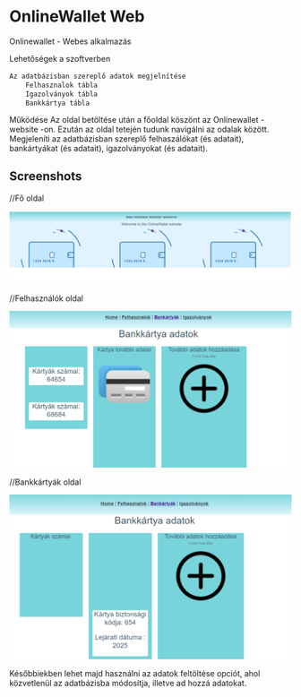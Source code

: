 
#   OnlineWallet Web

Onlinewallet - Webes alkalmazás

Lehetőségek a szoftverben

    Az adatbázisban szereplő adatok megjelnítése
        Felhasznalok tábla
        Igazolványok tábla
        Bankkártya tábla

Működése
Az oldal betöltése után a főoldal köszönt az Onlinewallet - website -on.
Ezután az oldal tetején tudunk navigálni az odalak között. Megjeleníti az adatbázisban 
szereplő felhaszálókat (és adatait), bankártyákat (és adatait), igazolványokat (és adatait).


## Screenshots

//Fő oldal 

![App Screenshot](https://github.com/totmat/OnlineWalletWeb/blob/master/Screenshots/welcomapage.PNG)

//Felhasználók oldal

![App Screenshot](https://github.com/totmat/OnlineWalletWeb/blob/master/Screenshots/CreditCardpage-1.PNG)


//Bankkártyák oldal

![App Screenshot](https://github.com/totmat/OnlineWalletWeb/blob/master/Screenshots/CreditCardpage-2.PNG)




Későbbiekben lehet majd használni az adatok feltöltése opciót, ahol közvetlenül az adatbázisba 
módosítja, illetve ad hozzá adatokat.
